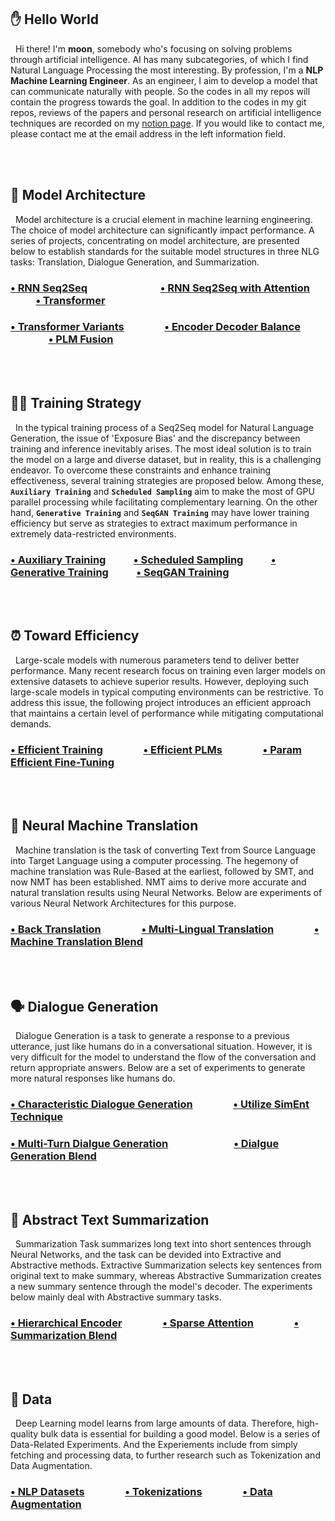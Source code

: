 ## ✋ Hello World
&nbsp; Hi there! I'm **moon**, somebody who's focusing on solving problems through artificial intelligence. AI has many subcategories, of which I find Natural Language Processing the most interesting. By profession, I'm a **NLP Machine Learning Engineer**. As an engineer, I aim to develop a model that can communicate naturally with people. So the codes in all my repos will contain the progress towards the goal. In addition to the codes in my git repos, reviews of the papers and personal research on artificial intelligence techniques are recorded on my <a href="https://shy-vole-f74.notion.site/Hello-I-m-moon-e1ecc2e40b32405e997713cfb44e4f3c">notion page</a>. If you would like to contact me, please contact me at the email address in the left information field.

<br><br> 


## 🤖 Model Architecture
&nbsp; Model architecture is a crucial element in machine learning engineering. 
The choice of model architecture can significantly impact performance. 
A series of projects, concentrating on model architecture, are presented below to establish standards for the suitable model structures in three NLG tasks: Translation, Dialogue Generation, and Summarization.

### [• RNN Seq2Seq](https://github.com/moon23k/RNN_Seq2Seq) &emsp; &emsp; &emsp; &emsp; &ensp; &ensp; &nbsp; [• RNN Seq2Seq with Attention](https://github.com/moon23k/RNN_Seq2Seq) &emsp; &emsp; &emsp; [• Transformer](https://github.com/moon23k/RNN_Seq2Seq)
### [• Transformer Variants](https://github.com/moon23k/Transformer_Variants) &emsp; &emsp; &emsp; [• Encoder Decoder Balance](https://github.com/moon23k/Balance) &emsp; &emsp; &emsp; &emsp; [• PLM Fusion](https://github.com/moon23k/PLM_Fusion)


<br><br> 


## 🏃‍♂️ Training Strategy
&nbsp; In the typical training process of a Seq2Seq model for Natural Language Generation, the issue of 'Exposure Bias' and the discrepancy between training and inference inevitably arises. 
The most ideal solution is to train the model on a large and diverse dataset, but in reality, this is a challenging endeavor. 
To overcome these constraints and enhance training effectiveness, several training strategies are proposed below.
Among these, **`Auxiliary Training`** and **`Scheduled Sampling`** aim to make the most of GPU parallel processing while facilitating complementary learning. 
On the other hand, **`Generative Training`** and **`SeqGAN Training`** may have lower training efficiency but serve as strategies to extract maximum performance in extremely data-restricted environments.

### [• Auxiliary Training](https://github.com/moon23k/Aux_Training) &emsp; &emsp; [• Scheduled Sampling](https://github.com/moon23k/Scheduled_Sampling) &emsp; &emsp; [• Generative Training](https://github.com/moon23k/EncDec) &emsp; &emsp; [• SeqGAN Training](https://github.com/moon23k/Transformer_Variants)


<br><br> 


## ⏰ Toward Efficiency
&nbsp; Large-scale models with numerous parameters tend to deliver better performance. Many recent research focus on training even larger models on extensive datasets to achieve superior results. 
However, deploying such large-scale models in typical computing environments can be restrictive. 
To address this issue, the following project introduces an efficient approach that maintains a certain level of performance while mitigating computational demands.

### [• Efficient Training](https://github.com/moon23k/Efficient_Training) &emsp; &emsp; &emsp; [• Efficient PLMs](https://github.com/moon23k/Efficient_PLMs) &emsp; &emsp; &emsp; [• Param Efficient Fine-Tuning](https://github.com/moon23k/PEFT)

<br><br> 


## 🔄 Neural Machine Translation
&nbsp; Machine translation is the task of converting Text from Source Language into Target Language using a computer processing. The hegemony of machine translation was Rule-Based at the earliest, followed by SMT, and now NMT has been established. NMT aims to derive more accurate and natural translation results using Neural Networks. Below are experiments of various Neural Network Architectures for this purpose.

### [• Back Translation](https://github.com/moon23k/NMT_Back) &emsp; &emsp; &emsp; [• Multi-Lingual Translation](https://github.com/moon23k/NMT_MultiLingual) &emsp; &emsp; &emsp; [• Machine Translation Blend](https://github.com/moon23k/NMT_Blend)

<br><br> 


## 🗣️ Dialogue Generation
&nbsp; Dialogue Generation is a task to generate a response to a previous utterance, just like humans do in a conversational situation. However, it is very difficult for the model to understand the flow of the conversation and return appropriate answers. Below are a set of experiments to generate more natural responses like humans do.

### [• Characteristic Dialogue Generation](https://github.com/moon23k/Dialog_Char) &emsp; &emsp; &emsp; [• Utilize SimEnt Technique](https://github.com/moon23k/Dialog_SimEnt) 
### [• Multi-Turn Dialgue Generation](https://github.com/moon23k/Dialog_MultiTurn) &emsp; &emsp; &emsp; &emsp; &emsp; [• Dialgue Generation Blend](https://github.com/moon23k/Dialog_Blend)

<br><br> 


## 📝 Abstract Text Summarization
&nbsp; Summarization Task summarizes long text into short sentences through Neural Networks, and the task can be devided into Extractive and Abstractive methods. Extractive Summarization selects key sentences from original text to make summary, whereas Abstractive Summarization creates a new summary sentence through the model's decoder. The experiments below mainly deal with Abstractive summary tasks.

### [• Hierarchical Encoder](https://github.com/moon23k/Summ_HierEnc) &emsp; &emsp; &emsp; [• Sparse Attention](https://github.com/moon23k/Summ_Sparse) &emsp; &emsp; &emsp; [• Summarization Blend](https://github.com/moon23k/Summ_Blend)

<br><br> 


## 💾 Data
&nbsp; Deep Learning model learns from large amounts of data. Therefore, high-quality bulk data is essential for building a good model. Below is a series of Data-Related Experiments. And the Experiements include from simply fetching and processing data, to further research such as Tokenization and Data Augmentation.

### [• NLP Datasets](https://github.com/moon23k/NLP_Datasets) &emsp; &emsp; &emsp; [• Tokenizations](https://github.com/moon23k/Tokenizations) &emsp; &emsp; &emsp; [• Data Augmentation](https://github.com/moon23k/Data_Augmentation)
